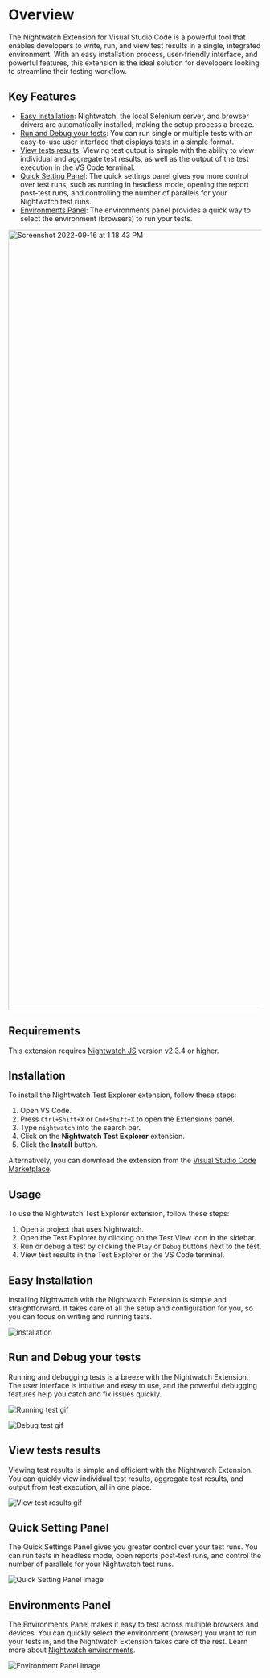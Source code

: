 # Overview

The Nightwatch Extension for Visual Studio Code is a powerful tool that enables developers to write, run, and view test results in a single, integrated environment. With an easy installation process, user-friendly interface, and powerful features, this extension is the ideal solution for developers looking to streamline their testing workflow.

## Key Features

- [Easy Installation](#easy-installation): Nightwatch, the local Selenium server, and browser drivers are automatically installed, making the setup process a breeze.
- [Run and Debug your tests](#run-and-debug-your-tests): You can run single or multiple tests with an easy-to-use user interface that displays tests in a simple format.
- [View tests results](#view-tests-results): Viewing test output is simple with the ability to view individual and aggregate test results, as well as the output of the test execution in the VS Code terminal.
- [Quick Setting Panel](#quick-setting-panel): The quick settings panel gives you more control over test runs, such as running in headless mode, opening the report post-test runs, and controlling the number of parallels for your Nightwatch test runs.
- [Environments Panel](#environments-panel): The environments panel provides a quick way to select the environment (browsers) to run your tests.


<img width="1552" alt="Screenshot 2022-09-16 at 1 18 43 PM" src="https://user-images.githubusercontent.com/8705386/224007013-f91072d3-ce8f-409f-8eea-096bd087fe40.png">

## Requirements

This extension requires [Nightwatch JS][nightwatch] version v2.3.4 or higher.

## Installation

To install the Nightwatch Test Explorer extension, follow these steps:

1. Open VS Code.
2. Press `Ctrl+Shift+X` or `Cmd+Shift+X` to open the Extensions panel.
3. Type `nightwatch` into the search bar.
4. Click on the **Nightwatch Test Explorer** extension.
5. Click the **Install** button.

Alternatively, you can download the extension from the [Visual Studio Code Marketplace][vscode-marketplace-link].

## Usage

To use the Nightwatch Test Explorer extension, follow these steps:

1. Open a project that uses Nightwatch.
2. Open the Test Explorer by clicking on the Test View icon in the sidebar.
3. Run or debug a test by clicking the `Play` or `Debug` buttons next to the test.
4. View test results in the Test Explorer or the VS Code terminal.

## Easy Installation

Installing Nightwatch with the Nightwatch Extension is simple and straightforward. It takes care of all the setup and configuration for you, so you can focus on writing and running tests.

![installation](https://user-images.githubusercontent.com/8705386/190579688-0bb1b1fa-161e-4e10-a409-a18df2672f31.gif)

## Run and Debug your tests

Running and debugging tests is a breeze with the Nightwatch Extension. The user interface is intuitive and easy to use, and the powerful debugging features help you catch and fix issues quickly.

![Running test gif](https://user-images.githubusercontent.com/8705386/190579700-30e75b82-be29-4ba8-bdc6-2b669f7b8a8f.gif)


![Debug test gif](https://user-images.githubusercontent.com/8705386/190579636-5b68c60f-f2be-44ec-b4ab-2e6c13d5c748.gif)

## View tests results

Viewing test results is simple and efficient with the Nightwatch Extension. You can quickly view individual test results, aggregate test results, and output from test execution, all in one place.

![View test results gif](https://user-images.githubusercontent.com/8705386/190579714-d1a88218-372e-49d7-a8af-8d615ed23379.gif)

## Quick Setting Panel

The Quick Settings Panel gives you greater control over your test runs. You can run tests in headless mode, open reports post-test runs, and control the number of parallels for your Nightwatch test runs.

![Quick Setting Panel image](https://user-images.githubusercontent.com/8705386/223973479-bffce5e3-9dff-483e-8cbe-ec488ec9bf4a.png)

## Environments Panel

The Environments Panel makes it easy to test across multiple browsers and devices. You can quickly select the environment (browser) you want to run your tests in, and the Nightwatch Extension takes care of the rest. Learn more about [Nightwatch environments][nightwatch-environments].

![Environment Panel image](https://user-images.githubusercontent.com/8705386/223973930-911a2da0-dc4f-46d5-81eb-1606e622add2.png)

[nightwatch]: https://nightwatchjs.org/
[nightwatch-environments]: https://nightwatchjs.org/guide/concepts/test-environments.html
[vscode-marketplace-link]: https://marketplace.visualstudio.com/items?itemName=browserstackcom.nightwatch
